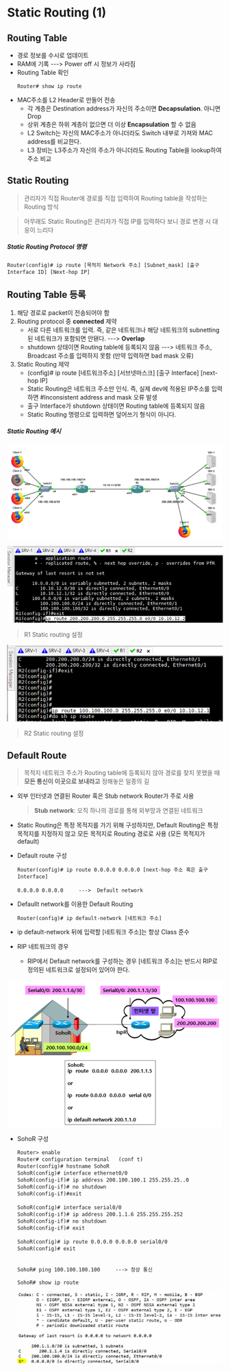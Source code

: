 Static Routing (1)
===

Routing Table
---

* 경로 정보를 수시로 업데이트
* RAM에 기록 ---> Power off 시 정보가 사라짐
* Routing Table 확인
  ```
  Router# show ip route
  ```
* MAC주소를 L2 Header로 만들어 전송
  * 각 계층은 Destination address가 자신의 주소이면 **Decapsulation**. 아니면 Drop
  * 상위 계층은 하위 계층이 없으면 더 이상 **Encapsulation** 할 수 없음
  * L2 Switch는 자신의 MAC주소가 아니더라도 Switch 내부로 가져와 MAC address를 비교한다.
  * L3 장비는 L3주소가 자신의 주소가 아니더라도 Routing Table을 lookup하여 주소 비교


Static Routing
---

> 관리자가 직접 Router에 경로를 직접 입력하여 Routing table을 작성하는 Routing 방식

> 아무래도 Static Routing은 관리자가 직접 IP를 입력하다 보니 경로 변경 시 대응이 느리다

##### Static Routing Protocol 명령

```
Router(config)# ip route [목적지 Network 주소] [Subnet_mask] [출구 Interface ID] [Next-hop IP]
```

Routing Table 등록
---

1. 해당 경로로 packet이 전송되어야 함
2. Routing protocol 중 **connected** 제약
   * 서로 다른 네트워크를 입력. 즉, 같은 네트워크나 해당 네트워크의 subnetting 된 네트워크가 포함되면 안됀다. ---> **Overlap**
   * shutdown 상태이면 Routing table에 등록되지 않음 ---> 네트워크 주소, Broadcast 주소를 입력하지 못함 (만약 입력하면 bad mask 오류)
3. Static Routing 제약
   * (config)# ip route [네트워크주소] [서브넷마스크] [출구 Interface] [next-hop IP]
   * Static Routing은 네트워크 주소만 인식. 즉, 실제 dev에 적용된 IP주소를 입력하면 #Inconsistent address and mask 오류 발생
   * 출구 Interface가 shutdown 상태이면 Routing table에 등록되지 않음
   * Static Routing 명령으로 입력하면 덮어쓰기 형식이 아니다.


##### Static Routing 예시

![](images/2023-06-17-22-26-26.png)

![](images/2023-06-17-22-26-14.png)
> R1 Static routing 설정

![](images/2023-06-17-22-26-49.png)
> R2 Static routing 설정


Default Route
---

> 목적지 네트워크 주소가 Routing table에 등록되지 않아 경로를 찾지 못했을 때 **모든 통신이 이곳으로 보내라고** 정해놓은 일종의 길

* 외부 인터넷과 연결된 Router 혹은 Stub network Router가 주로 사용
  > **Stub network**: 오직 하나의 경로를 통해 외부망과 연결된 네트워크

* Static Routing은 특정 목적지를 가기 위해 구성하지만, Default Routing은 특정 목적지를 지정하지 않고 모든 목적지로 Routing 경로로 사용 (모든 목적지가 default)
* Default route 구성
  ```
  Router(config)# ip route 0.0.0.0 0.0.0.0 [next-hop 주소 혹은 출구Interface]
  
  0.0.0.0 0.0.0.0     --->  Default network
  ```

* Defaullt network를 이용한 Default Routing
  ```
  Router(config)# ip default-network [네트워크 주소]
  ```
* ip default-network 뒤에 입력할 [네트워크 주소]는 항상 Class 준수
* RIP 네트워크의 경우
  * RIP에서 Default network를 구성하는 경우 [네트워크 주소]는 반드시 RIP로 정의된 네트워크로 설정되어 있어야 한다.

![](images/2023-06-18-18-01-04.png)

* SohoR 구성
  ```
  Router> enable
  Router# configuration terminal   (conf t)
  Router(config)# hostname SohoR
  SohoR(config)# interface ethernet0/0
  SohoR(config-if)# ip address 200.100.100.1 255.255.25..0
  SohoR(config-if)# no shutdown
  SohoR(config-if)#exit

  SohoR(config)# interface serial0/0
  SohoR(config-if)# ip address 200.1.1.6 255.255.255.252
  SohoR(config-if)# no shutdown
  SohoR(config-if)# exit
  
  SohoR(config)# ip route 0.0.0.0 0.0.0.0 serial0/0
  SohoR(config)# exit
  
  
  SohoR# ping 100.100.100.100     ---> 정상 통신
  ```

  ```
  SohoR# show ip route
  ```

  ![](images/2023-06-18-18-07-54.png)


